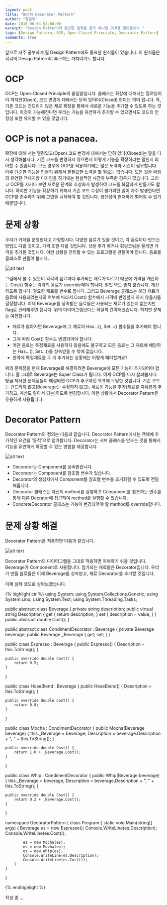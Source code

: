 ```yaml
---
layout: post
title: "OCP와 Decorator Pattern"
author: "장문익"
date: 2016-06-04 03:00:00
excerpt: "Design Pattern의 중요한 원칙들 중의 하나인 OCP를 알아봅시다."
tags: [Design Pattern, OCP, Open-Closed Principle, Decorator Pattern]
comments: true
---
```


앞으로 자주 공부하게 될 Design Pattern에도 중요한 원칙들이 있습니다. 이 원칙들은 각각의 Design Pattern이 추구하는 가치이기도 합니다.

# OCP

OCP는 Open-Closed Principle의 줄임말입니다. 클래스는 확장에 대해서는 열려있어야 하지만(Open), 코드 변경에 대해서는 닫혀 있어야(Closed) 한다는 의미 입니다. 즉, 기존 코드는 건드리지 않은 채로 확장을 통해서 새로운 기능을 추가할 수 있도록 하는 것입니다. 이것이 가능해진다면 우리는 기능을 유연하게 추가할 수 있으면서도 코드의 안정성 또한 유지할 수 있을 것입니다.

# OCP is not a panacea.

확장에 대해 서는 열려있고(Open) 코드 변경에 대해서는 닫혀 있다(Closed)는 말을 다시 생각해봅시다. 기존 코드를 변경하지 않으면서 어떻게 기능을 확장하라는 말인지 의아할 수 있습니다. 모든 경우에 OCP를 적용하기에는 많은 노력과 시간이 필요합니다. 아주 단순한 기능을 만들기 위해서 불필요한 노력을 할 필요는 없습니다. 모든 것을 확장의 유연한 객체지향 디자인을 하기에는 현실적인 시간이 부족한 경우가 많습니다. 그리고 OCP를 지키다 보면 새로운 단계의 추상화가 발생하여 코드를 복잡하게 만들기도 합니다. 하지만 기능을 확장하기 위해서 기존 코드 수정이 불가피한 일이 자주 발생한다면 OCP를 준수하기 위해 고민을 시작해야 할 것입니다. 생산성이 현저하게 떨어질 수 있기 때문입니다. 

# 문제 상황

우리가 카페을 운영한다고 가정합시다. 다양한 음료가 있을 것이고, 각 음료마다 만드는 방법도 다를 것이고, 가격 또한 다를 것입니다. 샷을 추가 하거나 휘핑크림을 올리면 가격을 추가될 것입니다. 이런 상황을 관리할 수 있는 프로그램을 만들어야 합니다. 음료를 클래스로 만들어 봅시다.

![alt text](https://www.dropbox.com/s/8jzejwn6g6yn0k7/960px-Decorator_UML_class_diagram.svg.png?dl=0)

그림에서 볼 수 있듯이 각각의 음료마다 추가되는 재료가 다르기 때문에 가격을 계산하는 Cost() 함수는 각각의 음료가 override해야 합니다. 얼핏 봐도 좋지 않습니다. 개선하도록 합니다. 필요한 재료를 변수로 둡니다. 그리고 Beverage 클래스는 해당 재료가 음료에 사용되었는지의 여부에 따라서 Cost() 함수에서 가격에 반영할지 하지 않을지를 결정합니다. 이제 Beverage를 상속받는 음료들은 사용되는 재료가 있는지 없는지만 flag로 관리해주면 됩니다. 위의 다이어그램보다는 확실히 간략해졌습니다. 하지만 문제는 여전합니다.

* 재료가 많아지면 Beverage에 그 재료의 Has...(), Set...() 함수들을 추가해야 합니다.
* 그에 따라 Cost() 함수도 변경되어야 합니다.
* 어떤 음료는 특정재료를 사용하지 않음에도 불구하고 모든 음료는 그 재료에 해당하는 Has...(), Set...()를 상속받을 수 밖에 없습니다.
* 만약에 특정재료를 두 개 추가하는 상황에는 어떻게 해야할까요?

위의 문제점을 현재 Beverage로 해결하려면 Beverage에 모든 기능이 추가되어야 합니다. 말 그대로 Beverage는 Super Class가 됩니다. 이제 OCP를 다시 살펴봅시다. 방금 제사한 문제점들이 해결되면 OCP가 추구하던 목표에 도달한 것입니다. 기존 코드는 건드리지 않고(Beverage는 수정하지 않고), 새로운 기능을 추가(재료를 자유롭게 추가하고, 계산도 알아서 되는)하도록 변경합시다. 이런 상황에서 Decorator Pattern은 유용하게 사용됩니다.

# Decorator Pattern

Decorator Pattern의 정의는 다음과 같습니다. Decorator Pattern에서는 객체에 추가적인 요건을 '동적'으로 첨가합니다. Decorator는 서브 클래스를 만드는 것을 통해서 기능을 유연하게 확장할 수 있는 방법을 제공합니다. 

![alt text](https://www.dropbox.com/s/8jzejwn6g6yn0k7/960px-Decorator_UML_class_diagram.svg.png?dl=0)

* Decorator는 Component를 상속받습니다.
* Decorator는 Component를 참조할 변수가 있습니다.
* Decorator의 생성자에서 Component를 참조할 변수를 초기화할 수 있도록 전달해줍니다.
* Decorator 클래스는 자신의 method를 실행하고 Component를 참조하는 변수를 통해 다른 Decrator에 접근하여 method를 실행할 수 있습니다.
* ConcreteDecorator 클래스는 기능이 변경되어야 할 method를 override합니다.

# 문제 상황 해결

Decorator Pattern을 적용하면 다음과 같습니다.

![alt text](https://www.dropbox.com/s/xu3a6glb98o8lj0/decorator.png?dl=0)

Decorator Pattern의 다이어그램을 그대로 적용하면 이해하기 쉬울 것입니다. Beverage가 Component로 사용합니다. 첨가되는 재료들은 Decorator입니다. 우리가 만들 음료들은 이제 Beverage를 상속받고, 재료 Decorator를 추가할 것입니다.

이제 실제 코드로 살펴보겠습니다.

{% highlight c# %}
using System;
using System.Collections.Generic;
using System.Linq;
using System.Text;
using System.Threading.Tasks;

public abstract class Beverage {
    private string description;
    public virtual string Description {
        get { return description; }
        set { description = value; }
    }
    public abstract double Cost();
}

public abstract class CondimentDecorator : Beverage {
    private Beverage beverage;
    public Beverage _Beverage { get; set; }
}

public class Espresso : Beverage {
    public Espresso() {
        Description = this.ToString();
    }

    public override double Cost() {
        return 0.5;
    }
}

public class HoseBlend : Beverage {
    public HoseBlend() {
        Description = this.ToString();
    }

    public override double Cost() {
        return 0.8;
    }
}

public class Mocha : CondimentDecorator {
    public Mocha(Beverage beverage) {
        this._Beverage = beverage;
        Description = beverage.Description + ", " + this.ToString();
    }

    public override double Cost() {
        return 1.0 + _Beverage.Cost();
    }
}

public class Whip : CondimentDecorator {
    public Whip(Beverage beverage) {
        this._Beverage = beverage;
        Description = beverage.Description + ", " + this.ToString();
    }

    public override double Cost() {
        return 0.2 + _Beverage.Cost();
    }
}

namespace DecoratorPattern {
    class Program {
        static void Main(string[] args) {
            Beverage es = new Espresso();
            Console.WriteLine(es.Description);
            Console.WriteLine(es.Cost());

            es = new Mocha(es);
            es = new Mocha(es);
            es = new Whip(es);
            Console.WriteLine(es.Description);
            Console.WriteLine(es.Cost());
        }
    }
}

{% endhighlight %}






작성 중 ....
